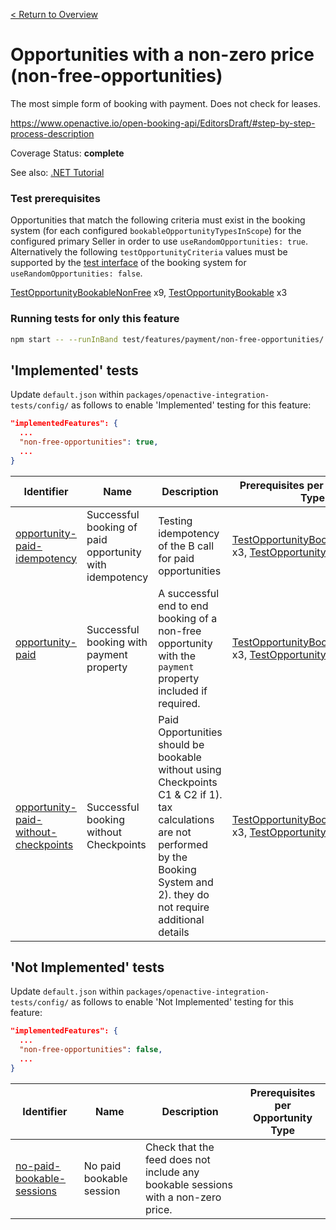 [< Return to Overview](../../README.md)
# Opportunities with a non-zero price (non-free-opportunities)

The most simple form of booking with payment. Does not check for leases.


https://www.openactive.io/open-booking-api/EditorsDraft/#step-by-step-process-description

Coverage Status: **complete**

See also: [.NET Tutorial](https://tutorials.openactive.io/open-booking-sdk/quick-start-guide/storebookingengine/day-5-b-and-delete-order)
### Test prerequisites
Opportunities that match the following criteria must exist in the booking system (for each configured `bookableOpportunityTypesInScope`) for the configured primary Seller in order to use `useRandomOpportunities: true`. Alternatively the following `testOpportunityCriteria` values must be supported by the [test interface](https://openactive.io/test-interface/) of the booking system for `useRandomOpportunities: false`.

[TestOpportunityBookableNonFree](https://openactive.io/test-interface#TestOpportunityBookableNonFree) x9, [TestOpportunityBookable](https://openactive.io/test-interface#TestOpportunityBookable) x3


### Running tests for only this feature

```bash
npm start -- --runInBand test/features/payment/non-free-opportunities/
```



## 'Implemented' tests

Update `default.json` within `packages/openactive-integration-tests/config/` as follows to enable 'Implemented' testing for this feature:

```json
"implementedFeatures": {
  ...
  "non-free-opportunities": true,
  ...
}
```

| Identifier | Name | Description | Prerequisites per Opportunity Type |
|------------|------|-------------|---------------|
| [opportunity-paid-idempotency](./implemented/opportunity-paid-idempotency-test.js) | Successful booking of paid opportunity with idempotency | Testing idempotency of the B call for paid opportunities | [TestOpportunityBookableNonFree](https://openactive.io/test-interface#TestOpportunityBookableNonFree) x3, [TestOpportunityBookable](https://openactive.io/test-interface#TestOpportunityBookable) x1 |
| [opportunity-paid](./implemented/opportunity-paid-test.js) | Successful booking with payment property | A successful end to end booking of a non-free opportunity with the `payment` property included if required. | [TestOpportunityBookableNonFree](https://openactive.io/test-interface#TestOpportunityBookableNonFree) x3, [TestOpportunityBookable](https://openactive.io/test-interface#TestOpportunityBookable) x1 |
| [opportunity-paid-without-checkpoints](./implemented/opportunity-paid-without-checkpoints-test.js) | Successful booking without Checkpoints | Paid Opportunities should be bookable without using Checkpoints C1 & C2 if 1). tax calculations are not performed by the Booking System and 2). they do not require additional details | [TestOpportunityBookableNonFree](https://openactive.io/test-interface#TestOpportunityBookableNonFree) x3, [TestOpportunityBookable](https://openactive.io/test-interface#TestOpportunityBookable) x1 |



## 'Not Implemented' tests


Update `default.json` within `packages/openactive-integration-tests/config/` as follows to enable 'Not Implemented' testing for this feature:

```json
"implementedFeatures": {
  ...
  "non-free-opportunities": false,
  ...
}
```

| Identifier | Name | Description | Prerequisites per Opportunity Type |
|------------|------|-------------|---------------|
| [no-paid-bookable-sessions](./not-implemented/no-paid-bookable-sessions-test.js) | No paid bookable session | Check that the feed does not include any bookable sessions with a non-zero price. |  |
